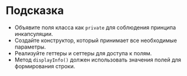 # Подсказка

- Объявите поля класса как `private` для соблюдения принципа инкапсуляции.
- Создайте конструктор, который принимает все необходимые параметры.
- Реализуйте геттеры и сеттеры для доступа к полям.
- Метод `displayInfo()` должен использовать значения полей для формирования строки.
